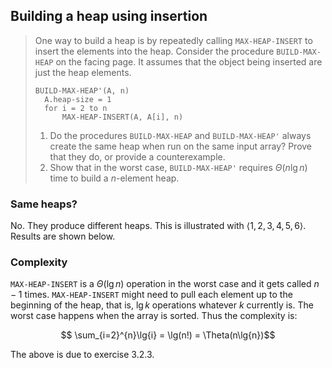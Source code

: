 ## Building a heap using insertion

> One way to build a heap is by repeatedly calling `MAX-HEAP-INSERT` to insert
> the elements into the heap. Consider the procedure `BUILD-MAX-HEAP` on the
> facing page. It assumes that the object being inserted are just the heap
> elements.
>
>     BUILD-MAX-HEAP'(A, n)
>       A.heap-size = 1
>       for i = 2 to n
>           MAX-HEAP-INSERT(A, A[i], n)
>
> 1. Do the procedures `BUILD-MAX-HEAP` and `BUILD-MAX-HEAP'` always create the
>    same heap when run on the same input array? Prove that they do, or provide
>    a counterexample.
> 2. Show that in the worst case, `BUILD-MAX-HEAP'` requires $\Theta(n\lg{n})$
>    time to build a $n$-element heap.

### Same heaps?

No. They produce different heaps. This is illustrated with $\langle 1, 2, 3, 4,
5, 6 \rangle$. Results are shown below.

### Complexity

`MAX-HEAP-INSERT` is a $\Theta(\lg{n})$ operation in the worst case and it gets
called $n - 1$ times. `MAX-HEAP-INSERT` might need to pull each element up to
the beginning of the heap, that is, $\lg{k}$ operations whatever $k$ currently
is. The worst case happens when the array is sorted. Thus the complexity is:

$$ \sum_{i=2}^{n}\lg{i} = \lg(n!) = \Theta(n\lg{n})$$

The above is due to exercise 3.2.3.
